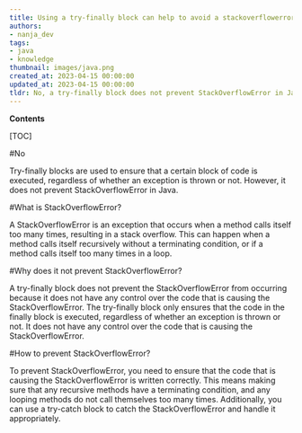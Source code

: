 ```yaml
---
title: Using a try-finally block can help to avoid a stackoverflowerror
authors:
- nanja_dev
tags:
- java
- knowledge
thumbnail: images/java.png
created_at: 2023-04-15 00:00:00
updated_at: 2023-04-15 00:00:00
tldr: No, a try-finally block does not prevent StackOverflowError in Java.
---
```


**Contents**

[TOC]

#No

Try-finally blocks are used to ensure that a certain block of code is executed, regardless of whether an exception is thrown or not. However, it does not prevent StackOverflowError in Java.

#What is StackOverflowError?

A StackOverflowError is an exception that occurs when a method calls itself too many times, resulting in a stack overflow. This can happen when a method calls itself recursively without a terminating condition, or if a method calls itself too many times in a loop.

#Why does it not prevent StackOverflowError?

A try-finally block does not prevent the StackOverflowError from occurring because it does not have any control over the code that is causing the StackOverflowError. The try-finally block only ensures that the code in the finally block is executed, regardless of whether an exception is thrown or not. It does not have any control over the code that is causing the StackOverflowError.

#How to prevent StackOverflowError?

To prevent StackOverflowError, you need to ensure that the code that is causing the StackOverflowError is written correctly. This means making sure that any recursive methods have a terminating condition, and any looping methods do not call themselves too many times. Additionally, you can use a try-catch block to catch the StackOverflowError and handle it appropriately.
